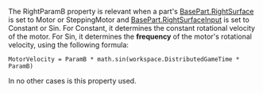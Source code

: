 The RightParamB property is relevant when a part's [BasePart.RightSurface](https://developer.roblox.com/en-us/api-reference/property/BasePart/RightSurface) is set to Motor or SteppingMotor and [BasePart.RightSurfaceInput](https://developer.roblox.com/en-us/api-reference/property/BasePart/RightSurfaceInput) is set to Constant or Sin. For Constant, it determines the constant rotational velocity of the motor. For Sin, it determines the **frequency** of the motor's rotational velocity, using the following formula:

`MotorVelocity = ParamB * math.sin(workspace.DistributedGameTime * ParamB)`

In no other cases is this property used.